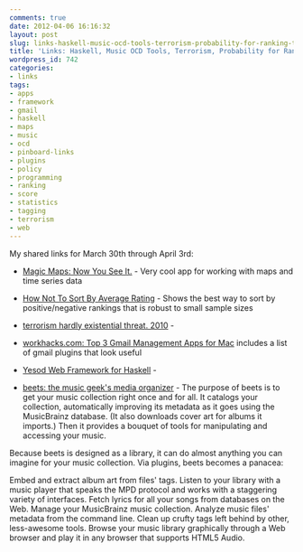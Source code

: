 ```yaml
---
comments: true
date: 2012-04-06 16:16:32
layout: post
slug: links-haskell-music-ocd-tools-terrorism-probability-for-ranking-things
title: 'Links: Haskell, Music OCD Tools, Terrorism, Probability for Ranking things'
wordpress_id: 742
categories:
- links
tags:
- apps
- framework
- gmail
- haskell
- maps
- music
- ocd
- pinboard-links
- plugins
- policy
- programming
- ranking
- score
- statistics
- tagging
- terrorism
- web
---
```


My shared links for March 30th through April 3rd:






  * [Magic Maps: Now You See It.](http://magicmaps.evanmiller.org/) - Very cool app for working with maps and time series data


  * [How Not To Sort By Average Rating](http://evanmiller.org/how-not-to-sort-by-average-rating.html) - Shows the best way to sort by positive/negative rankings that is robust to small sample sizes


  * [terrorism hardly existential threat. 2010](http://m.foreignaffairs.com/articles/66186/john-mueller-and-mark-g-stewart/hardly-existential) - 


  * [workhacks.com: Top 3 Gmail Management Apps for Mac](http://mailplaneapp.com/blog/entry/workhacks.com_top_3_gmail_management_apps_for_mac/#When:12:06:06Z) includes a list of gmail plugins that look useful 


  * [Yesod Web Framework for Haskell](http://www.yesodweb.com/) - 


  * [beets: the music geek's media organizer](http://beets.radbox.org/) - The purpose of beets is to get your music collection right once and for all. It catalogs your collection, automatically improving its metadata as it goes using the MusicBrainz database. (It also downloads cover art for albums it imports.) Then it provides a bouquet of tools for manipulating and accessing your music.

Because beets is designed as a library, it can do almost anything you can imagine for your music collection. Via plugins, beets becomes a panacea:

Embed and extract album art from files' tags.
Listen to your library with a music player that speaks the MPD protocol and works with a staggering variety of interfaces.
Fetch lyrics for all your songs from databases on the Web.
Manage your MusicBrainz music collection.
Analyze music files' metadata from the command line.
Clean up crufty tags left behind by other, less-awesome tools.
Browse your music library graphically through a Web browser and play it in any browser that supports HTML5 Audio.




